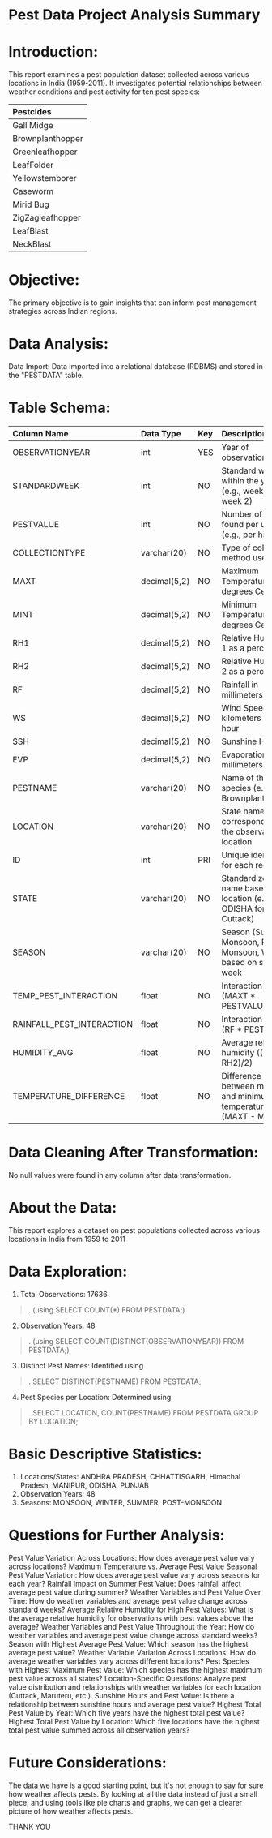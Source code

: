 # Pest Data Project Analysis Summary

# Introduction:
This report examines a pest population dataset collected across various locations in India (1959-2011). It investigates potential relationships between weather conditions and pest activity for ten pest species:

|  **Pestcides**       |
|:---------------------|
|Gall Midge            |
|Brownplanthopper|
|Greenleafhopper|
|LeafFolder|
|Yellowstemborer|
|Caseworm|
|Mirid Bug|
|ZigZagleafhopper|
|LeafBlast|
|NeckBlast|


# Objective:
The primary objective is to gain insights that can inform pest management strategies across Indian regions.



# Data Analysis:

Data Import: Data imported into a relational database (RDBMS) and stored in the "PESTDATA" table.


# Table Schema:

|**Column Name**               |  **Data Type**       | **Key**|                    **Description**                   |
| :----------------------------| :------------------- | :------|:-----------------------------------------------------|
|       OBSERVATIONYEAR        |   int                |YES     | Year of observation                                  |
| STANDARDWEEK                 | int                  | NO     | Standard week within the year (e.g., week 1, week 2) | 
| PESTVALUE                    | int                  | NO     | Number of pests found per unit (e.g., per hill)      |
| COLLECTIONTYPE               | varchar(20)          | NO     | Type of collection method used                       | 
| MAXT                         | decimal(5,2)         | NO     | Maximum Temperature in degrees Celsius               | 
| MINT                         | decimal(5,2)         | NO     | Minimum Temperature in degrees Celsius               | 
| RH1                          | decimal(5,2)         | NO     | Relative Humidity 1 as a percentage                  | 
| RH2                          | decimal(5,2)         | NO     | Relative Humidity 2 as a percentage                  |
| RF                           | decimal(5,2)         | NO     | Rainfall in millimeters                              |  
| WS                           | decimal(5,2)         | NO     | Wind Speed in kilometers per hour                    | 
| SSH                          | decimal(5,2)         | NO     | Sunshine Hours                                       |
| EVP                          | decimal(5,2)         | NO     | Evaporation in millimeters                           | 
| PESTNAME                     | varchar(20)          | NO     | Name of the pest species (e.g., Brownplanthopper)    |
| LOCATION                     | varchar(20)          | NO     | State name corresponding to the observation location |
| ID                           | int                  | PRI    | Unique identifier for each record                    | 
| STATE                        | varchar(20)          | NO  | Standardized state name based on location (e.g., ODISHA for Cuttack) | 
| SEASON                       | varchar(20)          | NO  | Season (Summer, Monsoon, Post-Monsoon, Winter) based on standard week | 
| TEMP_PEST_INTERACTION        | float                | NO  | Interaction term (MAXT * PESTVALUE)                 | 
| RAINFALL_PEST_INTERACTION    | float                | NO  | Interaction term (RF * PESTVALUE)                 |
| HUMIDITY_AVG                 | float                | NO  | Average relative humidity ((RH1 + RH2)/2)            | 
| TEMPERATURE_DIFFERENCE       | float                | NO  | Difference between maximum and minimum temperature (MAXT - MINT) |


# Data Cleaning After Transformation:
No null values were found in any column after data transformation.


# About the Data:
This report explores a dataset on pest populations collected across various locations in India from
1959 to 2011


# Data Exploration:
1. Total Observations: 17636 
>. (using SELECT COUNT(*) FROM PESTDATA;)
2. Observation Years: 48 
>. (using SELECT COUNT(DISTINCT(OBSERVATIONYEAR)) FROM PESTDATA;)
3. Distinct Pest Names: Identified using 
>. SELECT DISTINCT(PESTNAME) FROM PESTDATA;
4. Pest Species per Location: Determined using 
>. SELECT LOCATION, COUNT(PESTNAME) FROM PESTDATA GROUP BY LOCATION;


# Basic Descriptive Statistics:
1. Locations/States: ANDHRA PRADESH, CHHATTISGARH, Himachal Pradesh, MANIPUR, ODISHA, PUNJAB
2. Observation Years: 48
3. Seasons: MONSOON, WINTER, SUMMER, POST-MONSOON

# Questions for Further Analysis:
Pest Value Variation Across Locations: How does average pest value vary across locations?
Maximum Temperature vs. Average Pest Value
Seasonal Pest Value Variation: How does average pest value vary across seasons for each year?
Rainfall Impact on Summer Pest Value: Does rainfall affect average pest value during summer?
Weather Variables and Pest Value Over Time: How do weather variables and average pest value change across standard weeks?
Average Relative Humidity for High Pest Values: What is the average relative humidity for observations with pest values above the average?
Weather Variables and Pest Value Throughout the Year: How do weather variables and average pest value change across standard weeks?
Season with Highest Average Pest Value: Which season has the highest average pest value?
Weather Variable Variation Across Locations: How do average weather variables vary across different locations?
Pest Species with Highest Maximum Pest Value: Which species has the highest maximum pest value across all states?
Location-Specific Questions: Analyze pest value distribution and relationships with weather variables for each location (Cuttack, Maruteru, etc.).
Sunshine Hours and Pest Value: Is there a relationship between sunshine hours and average pest value?
Highest Total Pest Value by Year: Which five years have the highest total pest value?
Highest Total Pest Value by Location: Which five locations have the highest total pest value summed across all observation years?



# Future Considerations:
The data we have is a good starting point, but it's not enough to say for sure how weather affects pests. By looking at all the data instead of just a small piece, and using tools like pie charts and graphs, we can get a clearer picture of how weather affects pests.


THANK YOU

